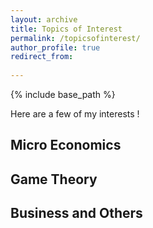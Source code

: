```yaml
---
layout: archive
title: Topics of Interest
permalink: /topicsofinterest/
author_profile: true
redirect_from:
 
---
```


{% include base_path %}

Here are a few of my interests !

## Micro Economics
## Game Theory
## Business and Others

